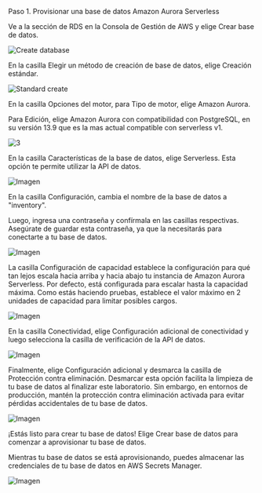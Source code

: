 Paso 1. Provisionar una base de datos Amazon Aurora Serverless

Ve a la sección de RDS en la Consola de Gestión de AWS y elige Crear base de datos.

![Create database](https://github.com/vicky2023ABC/Capstone2023/assets/150178798/2c7b5656-edc9-44c7-9ce1-42aaa8feae31)

En la casilla Elegir un método de creación de base de datos, elige Creación estándar.


![Standard create](https://github.com/vicky2023ABC/Capstone2023/assets/150178798/eb096e90-c9d4-4d52-bc7c-d4d2ba430236)


En la casilla Opciones del motor, para Tipo de motor, elige Amazon Aurora.

Para Edición, elige Amazon Aurora con compatibilidad con PostgreSQL, en su versión 13.9 que es la mas actual compatible con serverless v1.

![3](https://github.com/vicky2023ABC/Capstone2023/assets/150178798/43b7d785-1c96-4cd5-9861-f53c406a683f)


En la casilla Características de la base de datos, elige Serverless. Esta opción te permite utilizar la API de datos.

![Imagen](enlace)

En la casilla Configuración, cambia el nombre de la base de datos a "inventory".

Luego, ingresa una contraseña y confírmala en las casillas respectivas. Asegúrate de guardar esta contraseña, ya que la necesitarás para conectarte a tu base de datos.

![Imagen](enlace)

La casilla Configuración de capacidad establece la configuración para qué tan lejos escala hacia arriba y hacia abajo tu instancia de Amazon Aurora Serverless. Por defecto, está configurada para escalar hasta la capacidad máxima. Como estás haciendo pruebas, establece el valor máximo en 2 unidades de capacidad para limitar posibles cargos.

![Imagen](enlace)

En la casilla Conectividad, elige Configuración adicional de conectividad y luego selecciona la casilla de verificación de la API de datos.

![Imagen](enlace)

Finalmente, elige Configuración adicional y desmarca la casilla de Protección contra eliminación. Desmarcar esta opción facilita la limpieza de tu base de datos al finalizar este laboratorio. Sin embargo, en entornos de producción, mantén la protección contra eliminación activada para evitar pérdidas accidentales de tu base de datos.

![Imagen](enlace)

¡Estás listo para crear tu base de datos! Elige Crear base de datos para comenzar a aprovisionar tu base de datos.

Mientras tu base de datos se está aprovisionando, puedes almacenar las credenciales de tu base de datos en AWS Secrets Manager.

![Imagen](enlace)
